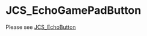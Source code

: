 # JCS_EchoGamePadButton

Please see [JCS_EchoButton](https://jcs090218.github.io/JCSUnity/ScriptReference/index.html?page=UI_sl_Button_sl_System_sl_JCS_EchoButton)

